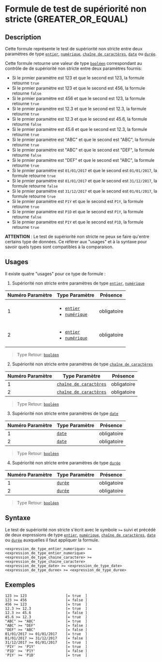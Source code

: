 # Formule de test de supériorité non stricte (GREATER\_OR\_EQUAL)

## Description

Cette formule représente le test de supériorité non stricte entre deux paramètres de type [`entier`][valeur-de-retour], [`numérique`][valeur-de-retour], [`chaîne de caractères`][valeur-de-retour], [`date`][valeur-de-retour] ou [`durée`][valeur-de-retour].

Cette formule retourne une valeur de type [`booléen`][valeur-de-retour] correspondant au contrôle de de supériorité non stricte entre deux paramètres fournis:

- Si le prmier paramètre est 123 et que le second est 123, la formule retourne `true`
- Si le prmier paramètre est 123 et que le second est 456, la formule retourne `false`
- Si le prmier paramètre est 456 et que le second est 123, la formule retourne `true`
- Si le prmier paramètre est 12.3 et que le second est 12.3, la formule retourne `true`
- Si le prmier paramètre est 12.3 et que le second est 45.6, la formule retourne `false`
- Si le prmier paramètre est 45.6 et que le second est 12.3, la formule retourne `true`
- Si le prmier paramètre est "ABC" et que le second est "ABC", la formule retourne `true`
- Si le prmier paramètre est "ABC" et que le second est "DEF", la formule retourne `false`
- Si le prmier paramètre est "DEF" et que le second est "ABC", la formule retourne `true`
- Si le prmier paramètre est `01/01/2017` et que le second est `01/01/2017`, la formule retourne `true`
- Si le prmier paramètre est `01/01/2017` et que le second est `31/12/2017`, la formule retourne `false`
- Si le prmier paramètre est `31/12/2017` et que le second est `01/01/2017`, la formule retourne `true`
- Si le prmier paramètre est `P1Y` et que le second est `P1Y`, la formule retourne `true`
- Si le prmier paramètre est `P1D` et que le second est `P1Y`, la formule retourne `false`
- Si le prmier paramètre est `P1Y` et que le second est `P1D`, la formule retourne `true`

__ATTENTION__ :
Le test de supériorité non stricte ne peux se faire qu'entre certains type de données. Ce référer aux "usages" et à la syntaxe pour savoir quels types sont compatibles à la comparaison.

## Usages

Il existe quatre "usages" pour ce type de formule :

1. Supériorité non stricte entre paramètres de type [`entier`][valeur-de-retour], [`numérique`][valeur-de-retour]

|Numéro Paramètre|Type Paramètre|Présence|
|--------------|--------------|--------------|
|1|<ul><li>[`entier`][valeur-de-retour]</li><li>[`numérique`][valeur-de-retour]</li></ul>|obligatoire|
|2|<ul><li>[`entier`][valeur-de-retour]</li><li>[`numérique`][valeur-de-retour]</li></ul>|obligatoire|

> Type Retour: [`booléen`][valeur-de-retour]

2. Supériorité non stricte entre paramètres de type [`chaîne de caractères`][valeur-de-retour]

|Numéro Paramètre|Type Paramètre|Présence|
|--------------|--------------|--------------|
|1|[`chaîne de caractères`][valeur-de-retour]|obligatoire|
|2|[`chaîne de caractères`][valeur-de-retour]|obligatoire|

> Type Retour: [`booléen`][valeur-de-retour]

3. Supériorité non stricte entre paramètres de type [`date`][valeur-de-retour]

|Numéro Paramètre|Type Paramètre|Présence|
|--------------|--------------|--------------|
|1|[`date`][valeur-de-retour]|obligatoire|
|2|[`date`][valeur-de-retour]|obligatoire|

> Type Retour: [`booléen`][valeur-de-retour]

4. Supériorité non stricte entre paramètres de type [`durée`][valeur-de-retour]

|Numéro Paramètre|Type Paramètre|Présence|
|--------------|--------------|--------------|
|1|[`durée`][valeur-de-retour]|obligatoire|
|2|[`durée`][valeur-de-retour]|obligatoire|

> Type Retour: [`booléen`][valeur-de-retour]

## Syntaxe

Le test de supériorité non stricte s'écrit avec le symbole `>=` suivi et précédé de deux expressions de type [`entier`][valeur-de-retour], [`numérique`][valeur-de-retour], [`chaîne de caractères`][valeur-de-retour], [`date`][valeur-de-retour] ou [`durée`][valeur-de-retour] auxquelles il faut appliquer la formule.

    <expression_de_type_entier_numerique> >= <expression_de_type_entier_numerique>
    <expression_de_type_chaine_caractere> >= <expression_de_type_chaine_caractere>
    <expression_de_type_date> >= <expression_de_type_date>
    <expression_de_type_duree> >= <expression_de_type_duree>

## Exemples

    123 >= 123                  [= true  ]
    123 >= 456                  [= false ]
    456 >= 123                  [= true  ]
    12.3 >= 12.3                [= true  ]
    12.3 >= 45.6                [= false ]
    45.6 >= 12.3                [= true  ]
    "ABC" >= "ABC"              [= true  ]
    "ABC" >= "DEF"              [= false ]
    "DEF" >= "ABC"              [= false ]
    01/01/2017 >= 01/01/2017    [= true  ]
    01/01/2017 >= 31/12/2017    [= false ]
    31/12/2017 >= 01/01/2017    [= true  ]
    'P1Y' >= 'P1Y'              [= true  ]
    'P1D' >= 'P1Y'              [= false ]
    'P1Y' >= 'P1D'              [= true  ]

[valeur-de-retour]: ../../lexique.md#valeur-de-retour